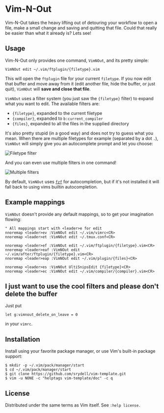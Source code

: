 # Vim-N-Out #

Vim-N-Out takes the heavy lifting out of detouring your workflow to open a file, make a small change and saving and quitting that file. Could that really be easier than what it already is? Lets see!

## Usage ##

Vim-N-Out only provides one command, `VimNOut`, and its pretty simple:

```vim
VimNOut edit ~/.vim/ftplugin/{filetype}.vim
```

This will open the `ftplugin` file for your current `filetype`. If you now edit that buffer and move away from it (edit another file, hide the buffer, or just quit), `VimNOut` will **save and close that file**.

`VimNOut` uses a filter system (you just saw the `{filetype}` filter) to expand what you want to edit. The available filters are:

* `{filetype}`, expanded to the current filetype
* `{compiler}`, expanded to `b:current_compiler`
* `{files}`, expanded to all the files in the supplied directory

It's also pretty stupid (in a good way) and does not try to guess what you mean. When there are multiple filetypes for example (separated by a dot `.`), `VimNOut` will simply give you an autocomplete prompt and let you choose:

![Filetype filter](https://imgur.com/GzozKt0.png "Filetype filter")

And you can even use multiple filters in one command!

![Multiple filters](https://imgur.com/1ZWNmIm.png "Multiple filters")

By default, `VimNOut` uses [`fzf`](https://github.com/junegunn/fzf#as-vim-plugin) for autocompletion, but if it's not installed it will fall back to using vims builtin autocompletion.

## Example mappings ##

`VimNOut` doesn't provide any default mappings, so to get your imagination flowing:

```vim
" All mappings start with <leader>e for edit
nnoremap <leader>ev :VimNOut edit ~/.vim/vimrc<CR>
nnoremap <leader>et :VimNOut edit ~/.tmux.conf<CR>

nnoremap <leader>ef :VimNOut edit ~/.vim/ftplugin/{filetype}.vim<CR>
nnoremap <leader>eaf :VimNOut edit ~/.vim/after/ftplugin/{filetype}.vim<CR>
nnoremap <leader>eap :VimNOut edit ~/.vim/plugin/{files}<CR>

nnoremap <leader>es :VimNOut UltiSnipsEdit {filetype}<CR>
nnoremap <leader>ec :VimNOut edit ~/.vim/compiler/{compiler}.vim<CR>
```

## I just want to use the cool filters and please don't delete the buffer ##

Just put

```vim
let g:vimnout_delete_on_leave = 0
```

in your `vimrc`.

## Installation ##

Install using your favorite package manager, or use Vim's built-in package support:

```shell
$ mkdir -p ~/.vim/pack/manager/start
$ cd ~/.vim/pack/manager/start
$ git clone https://github.com/srydell/vim-template.git
$ vim -u NONE -c "helptags vim-template/doc" -c q
```

## License ##

Distributed under the same terms as Vim itself. See `:help license.`
